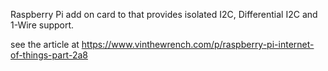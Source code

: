 Raspberry Pi add on card to that provides isolated I2C, Differential I2C and 1-Wire support.

see the article at https://www.vinthewrench.com/p/raspberry-pi-internet-of-things-part-2a8
